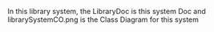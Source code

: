 In this library system, the LibraryDoc is this system Doc and librarySystemCO.png is the Class Diagram for this system
